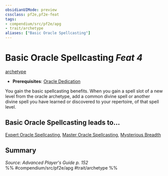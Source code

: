 ```yaml
---
obsidianUIMode: preview
cssclass: pf2e,pf2e-feat
tags:
- compendium/src/pf2e/apg
- trait/archetype
aliases: ["Basic Oracle Spellcasting"]
---
```

# Basic Oracle Spellcasting  *Feat 4*  
[archetype](/rules/traits/archetype.md)  

- **Prerequisites**: [Oracle Dedication](/compendium/feats/oracle-dedication-apg.md)

You gain the basic spellcasting benefits. When you gain a spell slot of a new level from the oracle archetype, add a common divine spell or another divine spell you have learned or discovered to your repertoire, of that spell level.

## Basic Oracle Spellcasting leads to...

[Expert Oracle Spellcasting](/compendium/feats/expert-oracle-spellcasting-apg.md), [Master Oracle Spellcasting](/compendium/feats/master-oracle-spellcasting-apg.md), [Mysterious Breadth](/compendium/feats/mysterious-breadth-apg.md)

## Summary

*Source: Advanced Player's Guide p. 152*  
%% #compendium/src/pf2e/apg #trait/archetype %%
